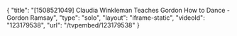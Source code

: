 {
    "title": "[1508521049] Claudia Winkleman Teaches Gordon How to Dance - Gordon Ramsay",
    "type": "solo",
    "layout": "iframe-static",
    "videoId": "123179538",
    "url": "\/tvpembed\/123179538"
}
